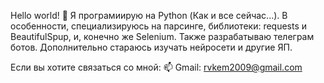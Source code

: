 Hello world!
🐍 Я програмиирую на Python (Как и все сейчас...). 
В особенности, специализируюсь на парсинге, библиотеки: requests и BeautifulSpup, и, конечно же Selenium. Также разрабатываю телеграм ботов. 
Дополнительно стараюсь изучать нейросети и другие ЯП. 

Если вы хотите связаться со мной:
📫 Gmail: rvkem2009@gmail.com
